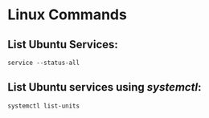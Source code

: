 # Linux Commands

## List Ubuntu Services:
    service --status-all

## List Ubuntu services using *systemctl*:
    systemctl list-units